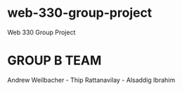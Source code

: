 # web-330-group-project
Web 330 Group Project

# GROUP B TEAM
Andrew Weilbacher - Thip Rattanavilay - Alsaddig Ibrahim

